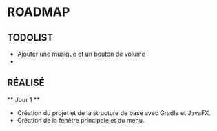 # ROADMAP 

## TODOLIST

- Ajouter une musique et un bouton de volume
- 


## RÉALISÉ

** Jour 1 **
- Création du projet et de la structure de base avec Gradle et JavaFX.
- Création de la fenêtre principale et du menu.